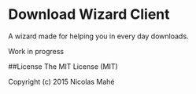 # Download Wizard Client

A wizard made for helping you in every day downloads.

Work in progress

##License
The MIT License (MIT)

Copyright (c) 2015 Nicolas Mahé
